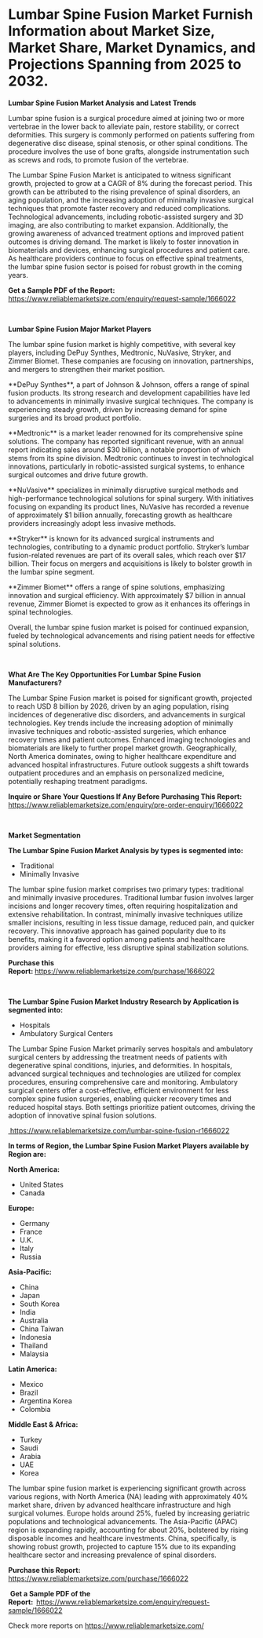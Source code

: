 <p><h1>Lumbar Spine Fusion Market Furnish Information about Market Size, Market Share, Market Dynamics, and Projections Spanning from 2025 to 2032.</h1></p><p><strong>Lumbar Spine Fusion Market Analysis and Latest Trends</strong></p>
<p><p>Lumbar spine fusion is a surgical procedure aimed at joining two or more vertebrae in the lower back to alleviate pain, restore stability, or correct deformities. This surgery is commonly performed on patients suffering from degenerative disc disease, spinal stenosis, or other spinal conditions. The procedure involves the use of bone grafts, alongside instrumentation such as screws and rods, to promote fusion of the vertebrae.</p><p>The Lumbar Spine Fusion Market is anticipated to witness significant growth, projected to grow at a CAGR of 8% during the forecast period. This growth can be attributed to the rising prevalence of spinal disorders, an aging population, and the increasing adoption of minimally invasive surgical techniques that promote faster recovery and reduced complications. Technological advancements, including robotic-assisted surgery and 3D imaging, are also contributing to market expansion. Additionally, the growing awareness of advanced treatment options and improved patient outcomes is driving demand. The market is likely to foster innovation in biomaterials and devices, enhancing surgical procedures and patient care. As healthcare providers continue to focus on effective spinal treatments, the lumbar spine fusion sector is poised for robust growth in the coming years.</p></p>
<p><strong>Get a Sample PDF of the Report:&nbsp;</strong> <a href="https://www.reliablemarketsize.com/enquiry/request-sample/1666022?utm_campaign=3075&utm_medium=2&utm_source=Github&utm_content=ia&utm_term=03032025&utm_id=lumbar-spine-fusion">https://www.reliablemarketsize.com/enquiry/request-sample/1666022</a></p>
<p>&nbsp;</p>
<p><strong>Lumbar Spine Fusion Major Market Players</strong></p>
<p><p>The lumbar spine fusion market is highly competitive, with several key players, including DePuy Synthes, Medtronic, NuVasive, Stryker, and Zimmer Biomet. These companies are focusing on innovation, partnerships, and mergers to strengthen their market position.</p><p>**DePuy Synthes**, a part of Johnson & Johnson, offers a range of spinal fusion products. Its strong research and development capabilities have led to advancements in minimally invasive surgical techniques. The company is experiencing steady growth, driven by increasing demand for spine surgeries and its broad product portfolio.</p><p>**Medtronic** is a market leader renowned for its comprehensive spine solutions. The company has reported significant revenue, with an annual report indicating sales around $30 billion, a notable proportion of which stems from its spine division. Medtronic continues to invest in technological innovations, particularly in robotic-assisted surgical systems, to enhance surgical outcomes and drive future growth.</p><p>**NuVasive** specializes in minimally disruptive surgical methods and high-performance technological solutions for spinal surgery. With initiatives focusing on expanding its product lines, NuVasive has recorded a revenue of approximately $1 billion annually, forecasting growth as healthcare providers increasingly adopt less invasive methods.</p><p>**Stryker** is known for its advanced surgical instruments and technologies, contributing to a dynamic product portfolio. Stryker’s lumbar fusion-related revenues are part of its overall sales, which reach over $17 billion. Their focus on mergers and acquisitions is likely to bolster growth in the lumbar spine segment.</p><p>**Zimmer Biomet** offers a range of spine solutions, emphasizing innovation and surgical efficiency. With approximately $7 billion in annual revenue, Zimmer Biomet is expected to grow as it enhances its offerings in spinal technologies.</p><p>Overall, the lumbar spine fusion market is poised for continued expansion, fueled by technological advancements and rising patient needs for effective spinal solutions.</p></p>
<p>&nbsp;</p>
<p><strong>What Are The Key Opportunities For Lumbar Spine Fusion Manufacturers?</strong></p>
<p><p>The Lumbar Spine Fusion market is poised for significant growth, projected to reach USD 8 billion by 2026, driven by an aging population, rising incidences of degenerative disc disorders, and advancements in surgical technologies. Key trends include the increasing adoption of minimally invasive techniques and robotic-assisted surgeries, which enhance recovery times and patient outcomes. Enhanced imaging technologies and biomaterials are likely to further propel market growth. Geographically, North America dominates, owing to higher healthcare expenditure and advanced hospital infrastructures. Future outlook suggests a shift towards outpatient procedures and an emphasis on personalized medicine, potentially reshaping treatment paradigms.</p></p>
<p><strong>Inquire or Share Your Questions If Any Before Purchasing This Report:</strong> <a href="https://www.reliablemarketsize.com/enquiry/pre-order-enquiry/1666022?utm_campaign=3075&utm_medium=2&utm_source=Github&utm_content=ia&utm_term=03032025&utm_id=lumbar-spine-fusion">https://www.reliablemarketsize.com/enquiry/pre-order-enquiry/1666022</a></p>
<p>&nbsp;</p>
<p><strong>Market Segmentation</strong></p>
<p><strong>The Lumbar Spine Fusion Market Analysis by types is segmented into:</strong></p>
<p><ul><li>Traditional</li><li>Minimally Invasive</li></ul></p>
<p><p>The lumbar spine fusion market comprises two primary types: traditional and minimally invasive procedures. Traditional lumbar fusion involves larger incisions and longer recovery times, often requiring hospitalization and extensive rehabilitation. In contrast, minimally invasive techniques utilize smaller incisions, resulting in less tissue damage, reduced pain, and quicker recovery. This innovative approach has gained popularity due to its benefits, making it a favored option among patients and healthcare providers aiming for effective, less disruptive spinal stabilization solutions.</p></p>
<p><strong>Purchase this Report:&nbsp;</strong><a href="https://www.reliablemarketsize.com/purchase/1666022?utm_campaign=3075&utm_medium=2&utm_source=Github&utm_content=ia&utm_term=03032025&utm_id=lumbar-spine-fusion">https://www.reliablemarketsize.com/purchase/1666022</a></p>
<p>&nbsp;</p>
<p><strong>The Lumbar Spine Fusion Market Industry Research by Application is segmented into:</strong></p>
<p><ul><li>Hospitals</li><li>Ambulatory Surgical Centers</li></ul></p>
<p><p>The Lumbar Spine Fusion Market primarily serves hospitals and ambulatory surgical centers by addressing the treatment needs of patients with degenerative spinal conditions, injuries, and deformities. In hospitals, advanced surgical techniques and technologies are utilized for complex procedures, ensuring comprehensive care and monitoring. Ambulatory surgical centers offer a cost-effective, efficient environment for less complex spine fusion surgeries, enabling quicker recovery times and reduced hospital stays. Both settings prioritize patient outcomes, driving the adoption of innovative spinal fusion solutions.</p></p>
<p><a href="https://www.reliablemarketsize.com/lumbar-spine-fusion-r1666022?utm_campaign=3075&utm_medium=2&utm_source=Github&utm_content=ia&utm_term=03032025&utm_id=lumbar-spine-fusion">&nbsp;https://www.reliablemarketsize.com/lumbar-spine-fusion-r1666022</a></p>
<p><strong>In terms of Region, the Lumbar Spine Fusion Market Players available by Region are:</strong></p>
<p>
    <p> <strong> North America: </strong>
        <ul>
            <li>United States</li>
            <li>Canada</li>
        </ul>
        </p> 
    <p> <strong> Europe: </strong>
        <ul>
            <li>Germany</li>
            <li>France</li>
            <li>U.K.</li>
            <li>Italy</li>
            <li>Russia</li>
        </ul>
        </p> 
    <p> <strong> Asia-Pacific: </strong>
        <ul>
            <li>China</li>
            <li>Japan</li>
            <li>South Korea</li>
            <li>India</li>
            <li>Australia</li>
            <li>China Taiwan</li>
            <li>Indonesia</li>
            <li>Thailand</li>
            <li>Malaysia</li>
        </ul>
        </p> 
    <p> <strong> Latin America: </strong>
        <ul>
            <li>Mexico</li>
            <li>Brazil</li>
            <li>Argentina Korea</li>
            <li>Colombia</li>
        </ul>
        </p> 
    <p> <strong> Middle East & Africa: </strong>
        <ul>
            <li>Turkey</li>
            <li>Saudi</li>
            <li>Arabia</li>
            <li>UAE</li>
            <li>Korea</li>
        </ul>
    </p>
    </p>
<p><p>The lumbar spine fusion market is experiencing significant growth across various regions, with North America (NA) leading with approximately 40% market share, driven by advanced healthcare infrastructure and high surgical volumes. Europe holds around 25%, fueled by increasing geriatric populations and technological advancements. The Asia-Pacific (APAC) region is expanding rapidly, accounting for about 20%, bolstered by rising disposable incomes and healthcare investments. China, specifically, is showing robust growth, projected to capture 15% due to its expanding healthcare sector and increasing prevalence of spinal disorders.</p></p>
<p><strong>Purchase this Report: </strong><a href="https://www.reliablemarketsize.com/purchase/1666022?utm_campaign=3075&utm_medium=2&utm_source=Github&utm_content=ia&utm_term=03032025&utm_id=lumbar-spine-fusion">https://www.reliablemarketsize.com/purchase/1666022</a></p>
<p>&nbsp;<strong>Get a Sample PDF of the Report:&nbsp;&nbsp;</strong><a href="https://www.reliablemarketsize.com/enquiry/request-sample/1666022?utm_campaign=3075&utm_medium=2&utm_source=Github&utm_content=ia&utm_term=03032025&utm_id=lumbar-spine-fusion">https://www.reliablemarketsize.com/enquiry/request-sample/1666022</a></p>
<p><strong></strong></p>
<p>Check more reports on <a href="https://www.reliablemarketsize.com/?utm_campaign=3075&utm_medium=2&utm_source=Github&utm_content=ia&utm_term=03032025&utm_id=lumbar-spine-fusion">https://www.reliablemarketsize.com/</a></p>